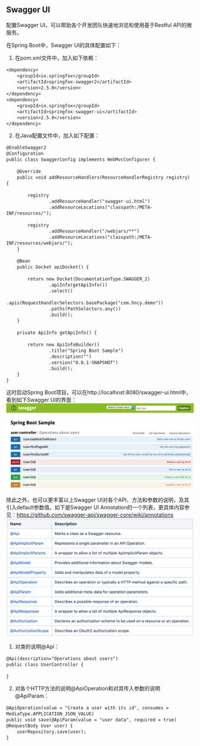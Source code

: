## Swagger UI

配置Swagger UI，可以帮助各个开发团队快速地浏览和使用基于Restful API的微服务。

在Spring Boot中，Swagger UI的具体配置如下：

1. 在pom.xml文件中，加入如下依赖：
```
<dependency>
    <groupId>io.springfox</groupId>
    <artifactId>springfox-swagger2</artifactId>
    <version>2.5.0</version>
</dependency>
<dependency>
    <groupId>io.springfox</groupId>
    <artifactId>springfox-swagger-ui</artifactId>
    <version>2.5.0</version>
</dependency>
```

2. 在Java配置文件中，加入如下配置：
```
@EnableSwagger2
@Configuration
public class SwaggerConfig implements WebMvcConfigurer {

    @Override
    public void addResourceHandlers(ResourceHandlerRegistry registry) {

        registry
                .addResourceHandler("swagger-ui.html")
                .addResourceLocations("classpath:/META-INF/resources/");

        registry
                .addResourceHandler("/webjars/**")
                .addResourceLocations("classpath:/META-INF/resources/webjars/");
    }

    @Bean
    public Docket apiDocket() {

        return new Docket(DocumentationType.SWAGGER_2)
                .apiInfo(getApiInfo())
                .select()
                .apis(RequestHandlerSelectors.basePackage("com.hncy.demo"))
                .paths(PathSelectors.any())
                .build();
    }

    private ApiInfo getApiInfo() {

        return new ApiInfoBuilder()
                .title("Spring Boot Sample")
                .description("")
                .version("0.0.1-SNAPSHOT")
                .build();
    }
}
```

这时启动Spring Boot项目，可以在http://localhost:8080/swagger-ui.html中，看到如下Swagger UI的界面：
![swagger](./pix/swagger.png)

除此之外，也可以更丰富以上Swagger UI对各个API、方法和参数的说明，及其引入default参数值。如下是Swagger UI Annotation的一个列表，更具体内容参见：https://github.com/swagger-api/swagger-core/wiki/annotations
![annotation](./pix/annotation.png)

1. 对类的说明@Api：
```
@Api(description="Operations about users")
public class UserController {

}
```

2. 对各个HTTP方法的说明@ApiOperation和对其传入参数的说明@ApiParam：
```
@ApiOperation(value = "Create a user with its id", consumes = MediaType.APPLICATION_JSON_VALUE)
public void save(@ApiParam(value = "user data", required = true) @RequestBody User user) {
    userRepository.save(user);
}
```
